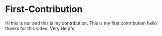 # First-Contribution
Hi this is nur and this is my contribution.
This is my first contribution
hello thanks for this video. Very Helpful
